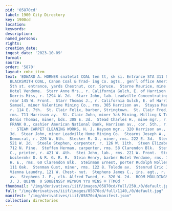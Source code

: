 ```yaml
---
pid: '05870cd'
label: 1900 City Directory
key: 1900cd
location: 
keywords: 
description: 
named_persons: 
rights: 
creation_date: 
ingest_date: '2023-10-09'
format: 
source: 
order: '5870'
layout: cmhc_item
text: 'EDWARD A. HORNER snatetat COAL ten tt, sk si. Entrance STA 311 STE  STARKVILLE
  BLACKSMITH COAL, Canon Coal & Trad- ing Co. agts., gen’l office American Bank Bidg.,
  5th st. entrance, yards Chestnut, cor. Spruce.  Starne Maurice, mine mgr., bds.
  Hotel Vendome.  Starr Anne Mrs., r. California Gulch, E. of Harrison av.  Starr
  Dorris Miss, r. 1294 W. 2d.  Starr John, lab. Leadville Concentrating Mills, r.
  rear 145 W. Front.  Starr Thomas J., r. California Gulch, E. of Harrison av.  Stathan
  Samuel, miner Valentine Mining Co., rms. 305 Harrison av.  Staysa Margaret J. Mrs.,
  r. 114 E. 7th.  St. Clair Felix, barber, Stringtown.  St. Clair Fred, conductor,
  rms. 711 Harrison ay.  St. Clair John, miner Yak Mining, Milling & Tunnel Co.  St.
  Denis Thomas, miner, bds. 308 E. 3d.  Stead Charles H., mine mgr., r. 114 W. 8th.  STEAD
  FRANK 0., cashier American National Bank, Harrison av., cor. 5th., r. Hotel Vendome.
  :  STEAM CARPET CLEANING WORKS, H. J. Haysom mgr., 320 Harrison av., works 111 E.
  3d.  Stear John, miner Leadville Home Mining Co.  Stearns Joseph A., printer Herald
  Democrat, r. 226 W. 6th.  Stecker R. G., miner, rms. 222 E. 3d.  Steele John, r.
  521 W. 2d.  Steele Stephen, carpenter, r. 126 W. 11th.  Steen Elizabeth Miss, r.
  712 N. Pine.  Steffen Herman, carpenter, rms. 58 Clarendon Blk.  Steffens August
  C., printer, r. 421 W. 4th.  Stei John, lab., rms. 221 W. Front.  Stein George,
  boilermkr D. & R. G. R. R.  Stein Henry, barber Hotel Vendome, rms. 116 E. 6th.  Steina]
  H. E., rms. 60 Clarendon Blk.  Steinman Ernest, porter Rudolph Nollenberger, rms.
  111 Oak.  Stenman Gust, miner, rms. 122 8. Toledo av.  Stenrud Eric J., engineer
  Vienna Laundry, 121 W. Chest- nut.  Stephens James C., ins. agt., r. 1001 Harrison
  av.  Stephens J. F., clk. Alfred Tweed, r. 320 W. 2d.  ROOM MOULDINGS ''siiet"™
  J. J. QUINN  0 SOUBINSSY WEYWON Yrs WINS ® TTMOd '
thumbnail: "/img/derivatives/iiif/images/05870cd/full/250,/0/default.jpg"
full: "/img/derivatives/iiif/images/05870cd/full/1140,/0/default.jpg"
manifest: "/img/derivatives/iiif/05870cd/manifest.json"
collection: directories
---
```

